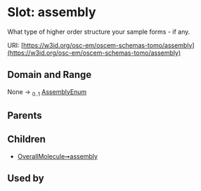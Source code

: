 
# Slot: assembly

What type of higher order structure your sample forms - if any.

URI: [https://w3id.org/osc-em/oscem-schemas-tomo/assembly](https://w3id.org/osc-em/oscem-schemas-tomo/assembly)


## Domain and Range

None &#8594;  <sub>0..1</sub> [AssemblyEnum](AssemblyEnum.md)

## Parents


## Children

 *  [OverallMolecule➞assembly](OverallMolecule_assembly.md)

## Used by

